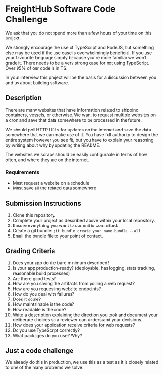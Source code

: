 # FreightHub Software Code Challenge

We ask that you do not spend more than a few hours of your time on this
project.

We strongly encourage the use of TypeScript and NodeJS, but something else may
be used if the use case is overwhelmingly beneficial. If you use your favourite
language simply because you're more familiar we won't grade it. There needs to
be a very strong case for not using TypeScript. Over 95% of our code is in TS.

In your interview this project will be the basis for a discussion between you
and us about building software.

## Description

There are many websites that have information related to shipping containers,
vessels, or otherwise. We want to request multiple websites on a cron and save
that data somewhere to be processed in the future.

We should poll HTTP URLs for updates on the internet and save the data
somewhere that we can make use of it. You have full authority to design the
entire system however you see fit, but you have to explain your reasoning by
writing about why by updating the README.

The websites we scrape should be easily configurable in terms of how often, and
where they are on the internet.

### Requirements

* Must request a website on a schedule
* Must save all the related data somewhere

## Submission Instructions

1. Clone this repository.
1. Complete your project as described above within your local repository.
1. Ensure everything you want to commit is committed.
1. Create a git bundle: `git bundle create your_name.bundle --all`
1. Email the bundle file to your point of contact.

## Grading Criteria

1. Does your app do the bare minimum described?
1. Is your app production-ready? (deployable, has logging, stats tracking, reasonable build processes)
1. Are there good tests?
1. How are you saving the artifacts from polling a web request?
1. How are you requesting website endpoints? 
1. How do you deal with failures?
1. Does it scale?
1. How maintainable is the code?
1. How readable is the code?
1. Write a description explaining the direction you took and document your
   deliberate choices so a reviewer can understand your decisions.
1. How does your application receive criteria for web requests?
1. Do you use TypeScript correctly?
1. What packages do you use? Why?

## Just a code challenge

We already do this in production, we use this as a test as it is closely
related to one of the many problems we solve.
